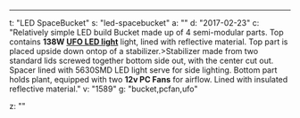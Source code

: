 ---
t: "LED SpaceBucket"
s: "led-spacebucket"
a: ""
d: "2017-02-23"
c: "Relatively simple LED build Bucket made up of 4 semi-modular parts. Top contains <b>138W <a href='https://amzn.to/36NO5zr'>UFO LED light</a></b> light, lined with reflective material. Top part is placed upside down ontop of a stabilizer.>Stabilizer made from two standard lids screwed together bottom side out, with the center cut out. Spacer lined with 5630SMD LED light serve for side lighting. Bottom part holds plant, equipped with two <b>12v PC Fans</b> for airflow. Lined with insulated reflective material."
v: "1589"
g: "bucket,pcfan,ufo"

z: ""
